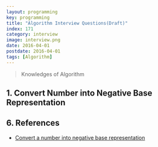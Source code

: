 ```yaml
---
layout: programming
key: programming
title: "Algorithm Interview Questions(Draft)"
index: 171
category: interview
image: interview.png
date: 2016-04-01
postdate: 2016-04-01
tags: [Algorithm]
---
```


> Knowledges of Algorithm

## 1. Convert Number into Negative Base Representation

## 6. References
* [Convert a number into negative base representation](https://www.geeksforgeeks.org/convert-number-negative-base-representation/)
